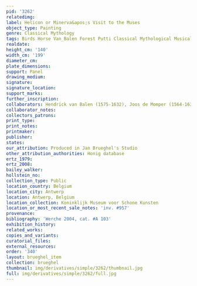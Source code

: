 ```yaml
---
pid: '3262'
relatedimg: 
label: Helicon or Minerva&apos;s Visit to the Muses
object_type: Painting
genre: Classical Mythology
tags: Birds Horse Van_Balen Forest Putti Classical Mythological Musical_instruments
realdate: 
height_cm: '140'
width_cm: '199'
diameter_cm: 
plate_dimensions: 
support: Panel
drawing_medium: 
signature: 
signature_location: 
support_marks: 
further_inscription: 
collaborators: Hendrick van Balen (1575-1632), Joos de Momper (1564-1635)
collaborator_notes: 
collectors_patrons: 
print_type: 
print_notes: 
printmaker: 
publisher: 
states: 
our_attribution: Produced in Jan Brueghel's Studio
other_attribution_authorities: Honig database
ertz_1979: 
ertz_2008: 
bailey_walker: 
hollstein_no: 
collection_type: Public
location_country: Belgium
location_city: Antwerp
location: Antwerp, Belgium
location_collection: Koninklijk Museum voor Schone Kunsten
location_or_most_recent_sale_notes: 'inv. #957'
provenance: 
bibliography: 'Werche 2004, cat. #A 103'
exhibition_history: 
related_works: 
copies_and_variants: 
curatorial_files: 
external_resources: 
order: '340'
layout: brueghel_item
collection: brueghel
thumbnail: img/derivatives/simple/3262/thumbnail.jpg
full: img/derivatives/simple/3262/full.jpg
---
```

